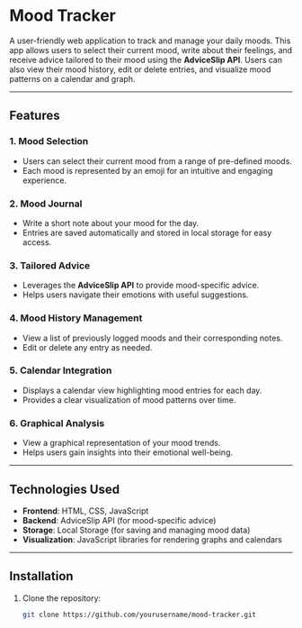 # Mood Tracker

A user-friendly web application to track and manage your daily moods. This app allows users to select their current mood, write about their feelings, and receive advice tailored to their mood using the **AdviceSlip API**. Users can also view their mood history, edit or delete entries, and visualize mood patterns on a calendar and graph.

---

## Features

### 1. Mood Selection
- Users can select their current mood from a range of pre-defined moods.
- Each mood is represented by an emoji for an intuitive and engaging experience.

### 2. Mood Journal
- Write a short note about your mood for the day.
- Entries are saved automatically and stored in local storage for easy access.

### 3. Tailored Advice
- Leverages the **AdviceSlip API** to provide mood-specific advice.
- Helps users navigate their emotions with useful suggestions.

### 4. Mood History Management
- View a list of previously logged moods and their corresponding notes.
- Edit or delete any entry as needed.

### 5. Calendar Integration
- Displays a calendar view highlighting mood entries for each day.
- Provides a clear visualization of mood patterns over time.

### 6. Graphical Analysis
- View a graphical representation of your mood trends.
- Helps users gain insights into their emotional well-being.

---

## Technologies Used

- **Frontend**: HTML, CSS, JavaScript
- **Backend**: AdviceSlip API (for mood-specific advice)
- **Storage**: Local Storage (for saving and managing mood data)
- **Visualization**: JavaScript libraries for rendering graphs and calendars

---

## Installation

1. Clone the repository:
   ```bash
   git clone https://github.com/yourusername/mood-tracker.git
